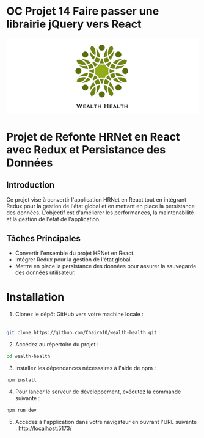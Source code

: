 # OC Projet 14 Faire passer une librairie jQuery vers React

![Logo de l'application](./public/logo-readme.png)

# Projet de Refonte HRNet en React avec Redux et Persistance des Données

## Introduction
Ce projet vise à convertir l'application HRNet en React tout en intégrant Redux pour la gestion de l'état global et en mettant en place la persistance des données. L'objectif est d'améliorer les performances, la maintenabilité et la gestion de l'état de l'application.

## Tâches Principales
- Convertir l'ensemble du projet HRNet en React.
- Intégrer Redux pour la gestion de l'état global.
- Mettre en place la persistance des données pour assurer la sauvegarde des données utilisateur.

# Installation

1. Clonez le dépôt GitHub vers votre machine locale :
```bash

git clone https://github.com/Chaira10/wealth-health.git
```

2. Accédez au répertoire du projet :
```bash
cd wealth-health
```

3. Installez les dépendances nécessaires à l'aide de npm :
```bash
npm install
```

4. Pour lancer le serveur de développement, exécutez la commande suivante :
```bash
npm run dev
```

5. Accédez à l'application dans votre navigateur en ouvrant l'URL suivante :
[http://localhost:5173/](http://localhost:5173/)